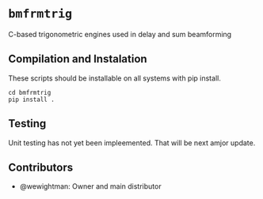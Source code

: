 # `bmfrmtrig`
C-based trigonometric engines used in delay and sum beamforming

## Compilation and Instalation
These scripts should be installable on all systems with pip install. 

```
cd bmfrmtrig
pip install .
```

## Testing
Unit testing has not yet been impleemented. That will be next amjor update.

## Contributors
 - @wewightman: Owner and main distributor

